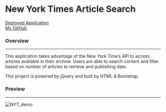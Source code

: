 # New York Times Article Search

[Deployed Application](https://asharma1398.github.io/New-York-Times-Article-Search/)
<br>
[My GitHub](https://github.com/asharma1398)

### Overview  
***

This application takes advantage of the New York Time’s API to access  articles available in their archive. Users are able to search content and filter based on number of articles to retrieve and publishing date. 

This project is powered by jQuery and built by HTML & Bootstrap. 

### Preview 
***

![NYT_demo](assets/NYT_demo.gif)

